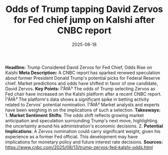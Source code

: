 ﻿---
title: Odds of Trump tapping David Zervos for Fed chief jump on Kalshi after CNBC
  report
date: '2025-08-18'
category: Markets
image: "/images/generated/briefs/2025-08-18/odds-of-trump-tapping-david-zervos-for-fed-chief-jump-on-kal.svg"

summary: ''
slug: odds of trump tapping david zervos for fed chief jump on kal
source_urls:
- https://www.cnbc.com/2025/08/13/trump-zervos-fed-kalshi-odds.html
seo:
  title: Odds of Trump tapping David Zervos for Fed chief jump on Kalshi after CNBC
    report | Hash n Hedge
  description: ''
  keywords:
  - news
  - markets
  - brief
---

**Headline:** Trump Considered David Zervos for Fed Chief, Odds Rise on Kalshi  **Meta Description:** A CNBC report has sparked renewed speculation about former President Donald Trump's potential picks for Federal Reserve chief. Market predictions and odds have shifted in favor of one candidate, David Zervos.  **Key Points:**  Î“Ã‡Ã³ The odds of Trump selecting Zervos as Fed chair have increased on the Kalshi platform after a recent CNBC report. Î“Ã‡Ã³ The platform's data shows a significant spike in betting activity related to Zervos' potential nomination. Î“Ã‡Ã³ Market analysts and experts have been weighing in on the implications of such a selection.  **Takeaways:**  1. **Market Sentiment Shifts**: The odds shift reflects growing market anticipation and speculation surrounding Trump's next move, highlighting the uncertainty around his administration's economic decisions. 2. **Potential Implications**: A Zervos nomination could carry significant weight, given his experience as a former Fed official. This development may have implications for monetary policy and future interest rate decisions.  **Sources:** https://www.cnbc.com/2025/08/13/trump-zervos-fed-kalshi-odds.html 
